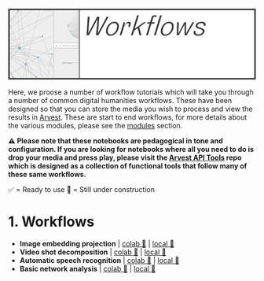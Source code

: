 ![arvest](https://raw.githubusercontent.com/arvest-data-in-context/ml-notebooks/refs/heads/main/docs/images/workflows-title-card.png)

Here, we proose a number of workflow tutorials which will take you through a number of common digital humanities workflows. These have been designed so that you can store the media you wish to process and view the results in [Arvest](https://arvest.app/en). These are start to end workflows, for more details about the various modules, please see the [modules](/docs/modules/README.md) section.

**⚠️ Please note that these notebooks are pedagogical in tone and configuration. If you are looking for notebooks where all you need to do is drop your media and press play, please visit the [Arvest API Tools](https://github.com/arvest-data-in-context/arvest-api-tools) repo which is designed as a collection of functional tools that follow many of these same workflows.**

✅ = Ready to use
🚧 = Still under construction

# 1. Workflows

- **Image embedding projection** | [colab 🚧]() | [local 🚧]()
- **Video shot decomposition** | [colab 🚧]() | [local 🚧]()
- **Automatic speech recognition** | [colab 🚧]() | [local 🚧]()
- **Basic network analysis** | [colab 🚧]() | [local 🚧]()